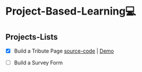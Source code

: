 #  Project-Based-Learning💻

[](https://cdn-media-2.freecodecamp.org/w1280/60599216687d62084bf6ac9e.jpg)


## Projects-Lists 


 - [x] Build a Tribute Page  [source-code](https://github.com/Aj7t/Project-Based-Learning/tree/main/CSS3/Tribute%20Page) | [Demo](https://codepen.io/aj7t/pen/OJWYLOj) 
 - [ ] Build a Survey Form  []()
 
